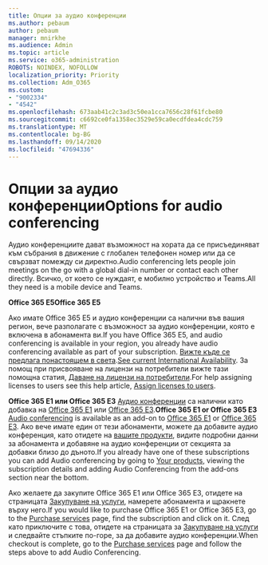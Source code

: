 ```yaml
---
title: Опции за аудио конференции
ms.author: pebaum
author: pebaum
manager: mnirkhe
ms.audience: Admin
ms.topic: article
ms.service: o365-administration
ROBOTS: NOINDEX, NOFOLLOW
localization_priority: Priority
ms.collection: Adm_O365
ms.custom:
- "9002334"
- "4542"
ms.openlocfilehash: 673aab41c2c3ad3c50ea1cca7656c28f61fcbe80
ms.sourcegitcommit: c6692ce0fa1358ec3529e59ca0ecdfdea4cdc759
ms.translationtype: MT
ms.contentlocale: bg-BG
ms.lasthandoff: 09/14/2020
ms.locfileid: "47694336"
---
```

# <a name="options-for-audio-conferencing"></a><span data-ttu-id="30e61-102">Опции за аудио конференции</span><span class="sxs-lookup"><span data-stu-id="30e61-102">Options for audio conferencing</span></span>

<span data-ttu-id="30e61-103">Аудио конференциите дават възможност на хората да се присъединяват към събрания в движение с глобален телефонен номер или да се свързват помежду си директно.</span><span class="sxs-lookup"><span data-stu-id="30e61-103">Audio conferencing lets people join meetings on the go with a global dial-in number or contact each other directly.</span></span>  <span data-ttu-id="30e61-104">Всичко, от което се нуждаят, е мобилно устройство и Teams.</span><span class="sxs-lookup"><span data-stu-id="30e61-104">All they need is a mobile device and Teams.</span></span>

<span data-ttu-id="30e61-105">**Office 365 E5**</span><span class="sxs-lookup"><span data-stu-id="30e61-105">**Office 365 E5**</span></span>

<span data-ttu-id="30e61-106">Ако имате Office 365 E5 и аудио конференции са налични във вашия регион, вече разполагате с възможност за аудио конференции, която е включена в абонамента ви.</span><span class="sxs-lookup"><span data-stu-id="30e61-106">If you have Office 365 E5, and audio conferencing is available in your region, you already have audio conferencing available as part of your subscription.</span></span>   <span data-ttu-id="30e61-107">[Вижте къде се предлага понастоящем в света](https://go.microsoft.com/fwlink/p/?LinkID=839556).</span><span class="sxs-lookup"><span data-stu-id="30e61-107">[See current International Availability](https://go.microsoft.com/fwlink/p/?LinkID=839556).</span></span>  <span data-ttu-id="30e61-108">За помощ при присвояване на лицензи на потребители вижте тази помощна статия, [Даване на лицензи на потребители](https://docs.microsoft.com/microsoft-365/admin/manage/assign-licenses-to-users).</span><span class="sxs-lookup"><span data-stu-id="30e61-108">For help assigning licenses to users see this help article, [Assign licenses to users](https://docs.microsoft.com/microsoft-365/admin/manage/assign-licenses-to-users).</span></span>

<span data-ttu-id="30e61-109">**Office 365 E1 или Office 365 E3**
[Аудио конференции](https://products.office.com/microsoft-teams/online-meeting-solutions#customerstoryregion2) са налични като добавка на [Office 365 E1](https://www.microsoft.com/microsoft-365/business/office-365-enterprise-e1-business-software) или [Office 365 E3](https://www.microsoft.com/microsoft-365/business/office-365-enterprise-e3-business-software).</span><span class="sxs-lookup"><span data-stu-id="30e61-109">**Office 365 E1 or Office 365 E3**
[Audio conferencing](https://products.office.com/microsoft-teams/online-meeting-solutions#customerstoryregion2) is available as an add-on to [Office 365 E1](https://www.microsoft.com/microsoft-365/business/office-365-enterprise-e1-business-software) or [Office 365 E3](https://www.microsoft.com/microsoft-365/business/office-365-enterprise-e3-business-software).</span></span>  <span data-ttu-id="30e61-110">Ако вече имате един от тези абонаменти, можете да добавите аудио конференция, като отидете на [вашите продукти](https://go.microsoft.com/fwlink/p/?linkid=842054), видите подробни данни за абонамента и добавяне на аудио конференции от секцията за добавки близо до дъното.</span><span class="sxs-lookup"><span data-stu-id="30e61-110">If you already have one of these subscriptions you can add Audio conferencing by going to [Your products](https://go.microsoft.com/fwlink/p/?linkid=842054), viewing the subscription details and adding Audio Conferencing from the add-ons section near the bottom.</span></span>

<span data-ttu-id="30e61-111">Ако желаете да закупите Office 365 E1 или Office 365 E3, отидете на страницата [Закупуване на услуги](https://go.microsoft.com/fwlink/p/?linkid=868433), намерете абонамента и щракнете върху него.</span><span class="sxs-lookup"><span data-stu-id="30e61-111">If you would like to purchase Office 365 E1 or Office 365 E3, go to the [Purchase services](https://go.microsoft.com/fwlink/p/?linkid=868433) page, find the subscription and click on it.</span></span>  <span data-ttu-id="30e61-112">След като приключите с това, отидете на страницата за [Закупуване на услуги](https://go.microsoft.com/fwlink/p/?linkid=868433) и следвайте стъпките по-горе, за да добавите аудио конференции.</span><span class="sxs-lookup"><span data-stu-id="30e61-112">When checkout is complete, go to the [Purchase services](https://go.microsoft.com/fwlink/p/?linkid=868433) page and follow the steps above to add Audio Conferencing.</span></span>
